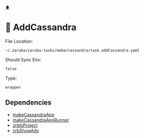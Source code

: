 [⬆️](./README.md)

# 👀 AddCassandra

File Location:

    ~/.zaruba/zaruba-tasks/make/cassandra/task.addCassandra.yaml

Should Sync Env:

    false

Type:

    wrapper


## Dependencies

* [makeCassandraApp](makeCassandraApp.md)
* [makeCassandraAppRunner](makeCassandraAppRunner.md)
* [zrbIsProject](zrbIsProject.md)
* [zrbShowAdv](zrbShowAdv.md)